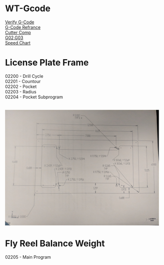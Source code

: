 # WT-Gcode
[Verify G-Code](https://nraynaud.github.io/webgcode/)<br />
[G-Code Refrance](http://www.helmancnc.com/)<br />
[Cutter Comp](http://www.cnctrainingcentre.com/video-tutorials/cutter-compensation/)<br />
[G02,G03](https://www.cnccookbook.com/cnc-g-code-arc-circle-g02-g03/)<br />
[Speed Chart](http://www.endmill.com/pages/training/Speed%20and%20Feed%20-%20HSS%20End%20Mills.pdf)<br />



# License Plate Frame

02200 - Drill Cycle <br />
02201 - Countour <br />
02202 - Pocket <br />
02203 - Radius <br />
02204 - Pocket Subprogram<br />
<br /><br />
![alt text](IMG_20180912_091057.jpg)

# Fly Reel Balance Weight

02205 - Main Program </br>
